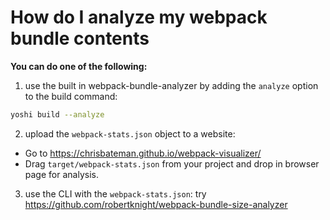 # How do I analyze my webpack bundle contents

__You can do one of the following:__

1. use the built in webpack-bundle-analyzer by adding the `analyze` option to the build command:
```bash
yoshi build --analyze
```
2. upload the `webpack-stats.json` object to a website:
  - Go to https://chrisbateman.github.io/webpack-visualizer/
  - Drag `target/webpack-stats.json` from your project and drop in browser page for analysis.

3. use the CLI with the `webpack-stats.json`: try https://github.com/robertknight/webpack-bundle-size-analyzer
